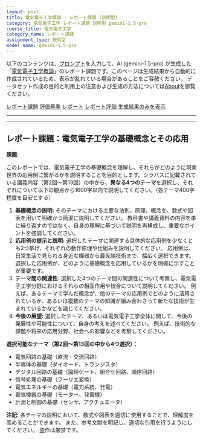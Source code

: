 ```yaml
---
layout: post
title: 電気電子工学概論 - レポート課題 (説明型)
category: 電気電子工学 レポート課題 説明型 gemini-1.5-pro
course_title: 電気電子工学
category_name: レポート課題
assignment_type: 説明型
model_name: gemini-1.5-pro
---
```


以下のコンテンツは、[プロンプト](https://github.com/takedatoshiyuki/synthetic_assignments/tree/main/generated/電気電子工学/gemini-1.5-pro/prompt_レポート課題-説明型.md)を入力して、AI (gemini-1.5-pro) が生成した「[電気電子工学概論](/contents/電気電子工学/)」のレポート課題です。このページは生成結果から自動的に作成されているため、表示が乱れている場合があることをご容赦ください。
データセット作成の目的と利用上の注意および生成の方法については[About](/About)を御覧ください。

[レポート課題](../レポート課題-説明型)
[評価基準](../評価基準-説明型)
[レポート](../レポート-説明型)
[レポート評価](../レポート評価-説明型)
[生成結果のみを表示](https://github.com/takedatoshiyuki/synthetic_assignments/tree/main/generated/電気電子工学/gemini-1.5-pro/レポート課題-説明型.md)
  

***
***
  
## レポート課題：電気電子工学の基礎概念とその応用

**課題:**

このレポートでは、電気電子工学の基礎概念を理解し、それらがどのように現実世界の応用例に繋がるかを説明することを目的とします。シラバスに記載されている講義内容（第2回～第13回）の中から、**異なる4つのテーマ**を選択し、それぞれについて以下の観点から1600字以内で説明してください。（各テーマ400字程度を目安とする）

1. **基礎概念の説明:** そのテーマにおける主要な法則、原理、概念を、数式や図表を用いて明確かつ簡潔に説明してください。  教科書や講義資料の内容を単に繰り返すのではなく、自身の理解に基づいて説明を再構成し、重要なポイントを強調してください。
2. **応用例の提示と説明:**  選択したテーマに関連する具体的な応用例を少なくとも2つ挙げ、それぞれの動作原理や仕組みを説明してください。  応用例は、日常生活で見られる身近な機器から最先端技術まで、幅広く選択できます。  選択した応用例が、どのように基礎概念を応用しているかを明確に示すことが重要です。
3. **テーマ間の関連性:**  選択した4つのテーマ間の関連性について考察し、電気電子工学分野におけるそれらの相互作用や統合について説明してください。  例えば、あるテーマで学んだ概念が、他のテーマの応用例でどのように活用されているか、あるいは複数のテーマの知識が組み合わさって新たな技術が生まれているかなどを論じてください。
4. **今後の展望:**  選択したテーマ、あるいは電気電子工学全体に関して、今後の発展性や可能性について、自身の考えを述べてください。  例えば、技術的な課題や将来の応用分野、社会への影響などを考察してください。


**選択可能なテーマ（第2回～第13回の中から4つ選択）：**

* 電気回路の基礎（直流・交流回路）
* 半導体の基礎（ダイオード、トランジスタ）
* デジタル回路の基礎（論理ゲート、組合せ回路、順序回路）
* 信号処理の基礎（フーリエ変換）
* 電気エネルギーの基礎（電力系統、発電）
* 電気機器の基礎（モーター、発電機）
* 計測と制御の基礎（センサ、アクチュエータ）


**注記:**  各テーマの説明において、数式や図表を適切に使用することで、理解度を高めることができます。  また、参考文献を明記し、適切な引用を行うようにしてください。  盗作は厳禁です。
